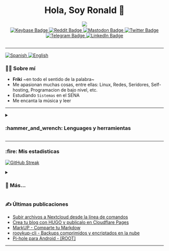 <p align="center">
    <h1 align="center">Hola, Soy Ronald 👋</h1>
</p>

<div id="header" align="center">
  <img src="https://media.giphy.com/media/hqU2KkjW5bE2v2Z7Q2/giphy.gif" width="100"/>
  <div id="badges">
    <a href="https://keybase.io/rooyca" target="_blank">
      <img src="https://img.shields.io/badge/Keybase-blue?style=for-the-badge&logo=keybase&logoColor=white" alt="Keybase Badge"/>
    </a>
    <a href="https://www.reddit.com/user/r0yca" target="_blank">
      <img src="https://img.shields.io/badge/Reddit-blue?style=for-the-badge&logo=reddit&logoColor=white" alt="Reddit Badge"/>
    </a>
    <a href="https://mas.to/@rooyca" target="_blank">
      <img src="https://img.shields.io/badge/Mastodon-blue?style=for-the-badge&logo=mastodon&logoColor=white" alt="Mastodon Badge"/>
    </a>
    <a href="https://twitter.com/rooycaa" target="_blank">
      <img src="https://img.shields.io/badge/Twitter-blue?style=for-the-badge&logo=twitter&logoColor=white" alt="Twitter Badge"/>
    </a>
    <a href="https://t.me/seiseiseis" target="_blank">
      <img src="https://img.shields.io/badge/Telegram-blue?style=for-the-badge&logo=telegram&logoColor=white" alt="Telegram Badge"/>
    </a>
    <a href="https://www.linkedin.com/in/rooyca/" target="_blank">
      <img src="https://img.shields.io/badge/LinkedIn-blue?style=for-the-badge&logo=linkedin&logoColor=white" alt="LinkedIn Badge"/>
    </a>
  </div>
  <img src="https://komarev.com/ghpvc/?username=Rooyca&style=flat-square&color=blue" alt=""/>
</div>

---
<a href="./ES_README.md">
  <img src="https://img.shields.io/badge/Spanish-blue" alt="Spanish">
</a>
<a href="./README.md">
  <img src="https://img.shields.io/badge/English-blue" alt="English">
</a>
  
### 👨‍💻 Sobre mí 
- **Friki** ~en todo el sentido de la palabra~
- Me apasionan muchas cosas, entre ellas: Linux, Redes, Seridores, Self-hosting, Programacion de bajo nivel, etc.
- Estudiando `Sistemas` en el SENA
- Me encanta la música y leer

---

<details>
    <summary><h3>:hammer_and_wrench:  Lenguages y herramientas</h3> </summary>
   
   <p></p>
    
<div>
  <div>
    <img src="https://github.com/devicons/devicon/blob/master/icons/vuejs/vuejs-original-wordmark.svg" title="Vue" alt="Vue" width="40" height="40"/>&nbsp;
    <img src="https://github.com/devicons/devicon/blob/master/icons/python/python-original-wordmark.svg" title="Python" alt="Python" width="40" height="40"/>&nbsp;
    <img src="https://github.com/devicons/devicon/blob/master/icons/fastapi/fastapi-original.svg" title="FastApi" alt="FastApi" width="40" height="40"/>&nbsp;
  </div>
  <div>
    <img src="https://github.com/devicons/devicon/blob/master/icons/javascript/javascript-original.svg" title="JavaScript" alt="JavaScript" width="40" height="40"/>&nbsp;
    <img src="https://github.com/devicons/devicon/blob/master/icons/firebase/firebase-plain-wordmark.svg" title="Firebase" alt="Firebase" width="40" height="40"/>&nbsp;
      <img src="https://github.com/devicons/devicon/blob/master/icons/redis/redis-original.svg" title="Redis"  alt="Redis" width="40" height="30"/>&nbsp;
    </div>
  <div>
    <img src="https://github.com/devicons/devicon/blob/master/icons/googlecloud/googlecloud-plain-wordmark.svg" title="Google Cloud" alt="Google Cloud" width="40" height="40"/>&nbsp;
    <img src="https://github.com/devicons/devicon/blob/master/icons/mysql/mysql-original-wordmark.svg" title="MySQL"  alt="MySQL" width="40" height="40"/>&nbsp;
    <img src="https://github.com/devicons/devicon/blob/master/icons/postgresql/postgresql-original-wordmark.svg" title="Postgresql"  alt="Postgresql" width="40" height="40"/>&nbsp;
  </div>
  <div>
    <img src="https://github.com/devicons/devicon/blob/master/icons/mongodb/mongodb-original-wordmark.svg" title="Mongodb" alt="Mongodb" width="40" height="40"/>&nbsp;
    <img src="https://github.com/devicons/devicon/blob/master/icons/docker/docker-original.svg" title="Docker"  alt="Docker" width="40" height="40"/>&nbsp;
    <img src="https://github.com/devicons/devicon/blob/master/icons/git/git-original-wordmark.svg" title="Git" **alt="Git" width="40" height="40"/>
  </div>
  <div>
    <img src="https://github.com/devicons/devicon/blob/master/icons/linux/linux-original.svg" title="Linux"  alt="Linux" width="40" height="40"/>&nbsp;
    <img src="https://github.com/devicons/devicon/blob/master/icons/azure/azure-original.svg" title="Azure"  alt="Azure" width="40" height="20"/>&nbsp;
    <img src="https://github.com/devicons/devicon/blob/master/icons/ionic/ionic-original.svg" title="Ionic"  alt="Ionic" width="40" height="40"/>&nbsp;
   
</div>
    
</details>
    
---
    

<h3>:fire: Mis estadisticas </h3>
    
[![GitHub Streak](https://github-readme-streak-stats.herokuapp.com?user=rooyca&theme=onedark&hide_border=true)](https://git.io/streak-stats)

<details>
    <summary><h3> 🔎  Más...</h3> </summary>
    
___

![IMG](https://github-readme-stats.vercel.app/api?username=rooyca&show_icons=true&theme=gruvbox)
    
___

![IMD](https://github-readme-stats.vercel.app/api/top-langs/?username=rooyca&hide_progress=true&theme=gruvbox)
    
___
    
</details>
    
### :writing_hand: Últimas publicaciones
<!-- BLOG-POST-LIST:START -->
- [Subir archivos a Nextcloud desde la línea de comandos](https://b1f04584.blog-4tw.pages.dev/es/articulos/upload_files_nextcloud_cli/)
- [Crea tu blog con HUGO y publicalo en Cloudflare Pages](https://b1f04584.blog-4tw.pages.dev/es/articulos/hugo_cloudflare_pages/)
- [MarkUP - Comparte tu Markdow](https://b1f04584.blog-4tw.pages.dev/es/proyectos/markup/)
- [rooykup-cli - Backups comprimidos y encriptados en la nube](https://b1f04584.blog-4tw.pages.dev/es/proyectos/rooykup/)
- [Pi-hole para Android - [ROOT]](https://b1f04584.blog-4tw.pages.dev/es/articulos/pihole_android/)
<!-- BLOG-POST-LIST:END -->

---
